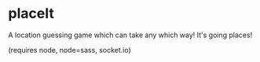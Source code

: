 # placeIt

A location guessing game which can take any which way! It's going places!

(requires node, node=sass, socket.io) 
